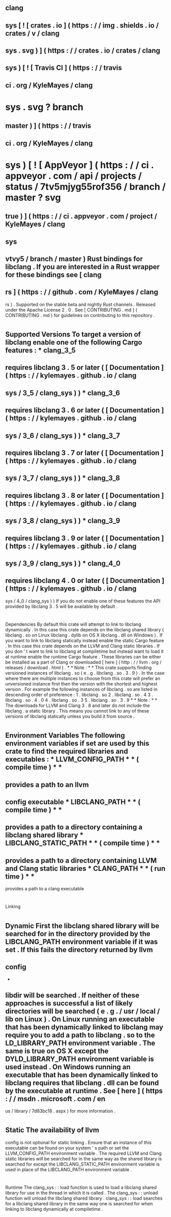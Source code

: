 #
clang
-
sys
[
!
[
crates
.
io
]
(
https
:
/
/
img
.
shields
.
io
/
crates
/
v
/
clang
-
sys
.
svg
)
]
(
https
:
/
/
crates
.
io
/
crates
/
clang
-
sys
)
[
!
[
Travis
CI
]
(
https
:
/
/
travis
-
ci
.
org
/
KyleMayes
/
clang
-
sys
.
svg
?
branch
=
master
)
]
(
https
:
/
/
travis
-
ci
.
org
/
KyleMayes
/
clang
-
sys
)
[
!
[
AppVeyor
]
(
https
:
/
/
ci
.
appveyor
.
com
/
api
/
projects
/
status
/
7tv5mjyg55rof356
/
branch
/
master
?
svg
=
true
)
]
(
https
:
/
/
ci
.
appveyor
.
com
/
project
/
KyleMayes
/
clang
-
sys
-
vtvy5
/
branch
/
master
)
Rust
bindings
for
libclang
.
If
you
are
interested
in
a
Rust
wrapper
for
these
bindings
see
[
clang
-
rs
]
(
https
:
/
/
github
.
com
/
KyleMayes
/
clang
-
rs
)
.
Supported
on
the
stable
beta
and
nightly
Rust
channels
.
Released
under
the
Apache
License
2
.
0
.
See
[
CONTRIBUTING
.
md
]
(
CONTRIBUTING
.
md
)
for
guidelines
on
contributing
to
this
repository
.
#
#
Supported
Versions
To
target
a
version
of
libclang
enable
one
of
the
following
Cargo
features
:
*
clang_3_5
-
requires
libclang
3
.
5
or
later
(
[
Documentation
]
(
https
:
/
/
kylemayes
.
github
.
io
/
clang
-
sys
/
3_5
/
clang_sys
)
)
*
clang_3_6
-
requires
libclang
3
.
6
or
later
(
[
Documentation
]
(
https
:
/
/
kylemayes
.
github
.
io
/
clang
-
sys
/
3_6
/
clang_sys
)
)
*
clang_3_7
-
requires
libclang
3
.
7
or
later
(
[
Documentation
]
(
https
:
/
/
kylemayes
.
github
.
io
/
clang
-
sys
/
3_7
/
clang_sys
)
)
*
clang_3_8
-
requires
libclang
3
.
8
or
later
(
[
Documentation
]
(
https
:
/
/
kylemayes
.
github
.
io
/
clang
-
sys
/
3_8
/
clang_sys
)
)
*
clang_3_9
-
requires
libclang
3
.
9
or
later
(
[
Documentation
]
(
https
:
/
/
kylemayes
.
github
.
io
/
clang
-
sys
/
3_9
/
clang_sys
)
)
*
clang_4_0
-
requires
libclang
4
.
0
or
later
(
[
Documentation
]
(
https
:
/
/
kylemayes
.
github
.
io
/
clang
-
sys
/
4_0
/
clang_sys
)
)
If
you
do
not
enable
one
of
these
features
the
API
provided
by
libclang
3
.
5
will
be
available
by
default
.
#
#
Dependencies
By
default
this
crate
will
attempt
to
link
to
libclang
dynamically
.
In
this
case
this
crate
depends
on
the
libclang
shared
library
(
libclang
.
so
on
Linux
libclang
.
dylib
on
OS
X
libclang
.
dll
on
Windows
)
.
If
you
want
to
link
to
libclang
statically
instead
enable
the
static
Cargo
feature
.
In
this
case
this
crate
depends
on
the
LLVM
and
Clang
static
libraries
.
If
you
don
'
t
want
to
link
to
libclang
at
compiletime
but
instead
want
to
load
it
at
runtime
enable
the
runtime
Cargo
feature
.
These
libraries
can
be
either
be
installed
as
a
part
of
Clang
or
downloaded
[
here
]
(
http
:
/
/
llvm
.
org
/
releases
/
download
.
html
)
.
*
*
Note
:
*
*
This
crate
supports
finding
versioned
instances
of
libclang
.
so
(
e
.
g
.
libclang
.
so
.
3
.
9
)
.
In
the
case
where
there
are
multiple
instances
to
choose
from
this
crate
will
prefer
an
unversioned
instance
first
then
the
version
with
the
shortest
and
highest
version
.
For
example
the
following
instances
of
libclang
.
so
are
listed
in
descending
order
of
preference
:
1
.
libclang
.
so
2
.
libclang
.
so
.
4
3
.
libclang
.
so
.
4
.
0
4
.
libclang
.
so
.
3
5
.
libclang
.
so
.
3
.
9
*
*
Note
:
*
*
The
downloads
for
LLVM
and
Clang
3
.
8
and
later
do
not
include
the
libclang
.
a
static
library
.
This
means
you
cannot
link
to
any
of
these
versions
of
libclang
statically
unless
you
build
it
from
source
.
#
#
Environment
Variables
The
following
environment
variables
if
set
are
used
by
this
crate
to
find
the
required
libraries
and
executables
:
*
LLVM_CONFIG_PATH
*
*
(
compile
time
)
*
*
-
provides
a
path
to
an
llvm
-
config
executable
*
LIBCLANG_PATH
*
*
(
compile
time
)
*
*
-
provides
a
path
to
a
directory
containing
a
libclang
shared
library
*
LIBCLANG_STATIC_PATH
*
*
(
compile
time
)
*
*
-
provides
a
path
to
a
directory
containing
LLVM
and
Clang
static
libraries
*
CLANG_PATH
*
*
(
run
time
)
*
*
-
provides
a
path
to
a
clang
executable
#
#
Linking
#
#
#
Dynamic
First
the
libclang
shared
library
will
be
searched
for
in
the
directory
provided
by
the
LIBCLANG_PATH
environment
variable
if
it
was
set
.
If
this
fails
the
directory
returned
by
llvm
-
config
-
-
libdir
will
be
searched
.
If
neither
of
these
approaches
is
successful
a
list
of
likely
directories
will
be
searched
(
e
.
g
.
/
usr
/
local
/
lib
on
Linux
)
.
On
Linux
running
an
executable
that
has
been
dynamically
linked
to
libclang
may
require
you
to
add
a
path
to
libclang
.
so
to
the
LD_LIBRARY_PATH
environment
variable
.
The
same
is
true
on
OS
X
except
the
DYLD_LIBRARY_PATH
environment
variable
is
used
instead
.
On
Windows
running
an
executable
that
has
been
dynamically
linked
to
libclang
requires
that
libclang
.
dll
can
be
found
by
the
executable
at
runtime
.
See
[
here
]
(
https
:
/
/
msdn
.
microsoft
.
com
/
en
-
us
/
library
/
7d83bc18
.
aspx
)
for
more
information
.
#
#
#
Static
The
availability
of
llvm
-
config
is
not
optional
for
static
linking
.
Ensure
that
an
instance
of
this
executable
can
be
found
on
your
system
'
s
path
or
set
the
LLVM_CONFIG_PATH
environment
variable
.
The
required
LLVM
and
Clang
static
libraries
will
be
searched
for
in
the
same
way
as
the
shared
library
is
searched
for
except
the
LIBCLANG_STATIC_PATH
environment
variable
is
used
in
place
of
the
LIBCLANG_PATH
environment
variable
.
#
#
#
Runtime
The
clang_sys
:
:
load
function
is
used
to
load
a
libclang
shared
library
for
use
in
the
thread
in
which
it
is
called
.
The
clang_sys
:
:
unload
function
will
unload
the
libclang
shared
library
.
clang_sys
:
:
load
searches
for
a
libclang
shared
library
in
the
same
way
one
is
searched
for
when
linking
to
libclang
dynamically
at
compiletime
.
